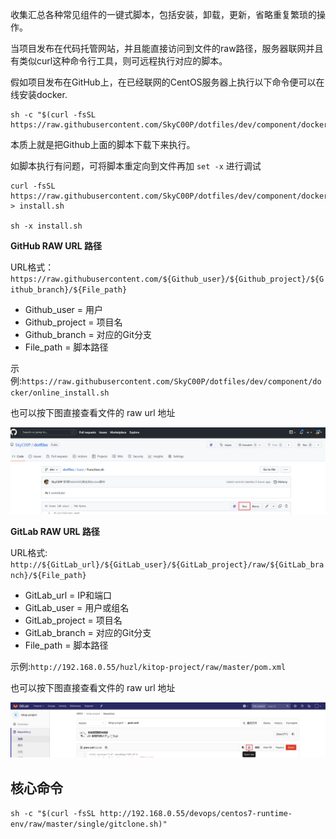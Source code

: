 
收集汇总各种常见组件的一键式脚本，包括安装，卸载，更新，省略重复繁琐的操作。

当项目发布在代码托管网站，并且能直接访问到文件的raw路径，服务器联网并且有类似curl这种命令行工具，则可远程执行对应的脚本。

假如项目发布在GitHub上，在已经联网的CentOS服务器上执行以下命令便可以在线安装docker.

```
sh -c "$(curl -fsSL https://raw.githubusercontent.com/SkyC00P/dotfiles/dev/component/docker/online_install.sh)"
```

本质上就是把Github上面的脚本下载下来执行。

如脚本执行有问题，可将脚本重定向到文件再加 `set -x` 进行调试

```shell
curl -fsSL https://raw.githubusercontent.com/SkyC00P/dotfiles/dev/component/docker/online_install.sh > install.sh

sh -x install.sh
```

**GitHub RAW URL 路径**

URL格式：`https://raw.githubusercontent.com/${Github_user}/${Github_project}/${Github_branch}/${File_path}`

- Github_user = 用户
- Github_project = 项目名
- Github_branch = 对应的Git分支
- File_path = 脚本路径

示例:`https://raw.githubusercontent.com/SkyC00P/dotfiles/dev/component/docker/online_install.sh`

也可以按下图直接查看文件的 raw url 地址

![](assets/README-GitLab/2022-10-25-18-01-08.png)

**GitLab RAW URL 路径**

URL格式: `http://${GitLab_url}/${GitLab_user}/${GitLab_project}/raw/${GitLab_branch}/${File_path}`

- GitLab_url = IP和端口
- GitLab_user = 用户或组名
- GitLab_project = 项目名
- GitLab_branch = 对应的Git分支
- File_path = 脚本路径

示例:`http://192.168.0.55/huzl/kitop-project/raw/master/pom.xml`

也可以按下图直接查看文件的 raw url 地址

![](assets/README-GitLab/2022-10-25-17-35-26.png)

## 核心命令

`sh -c "$(curl -fsSL http://192.168.0.55/devops/centos7-runtime-env/raw/master/single/gitclone.sh)"`